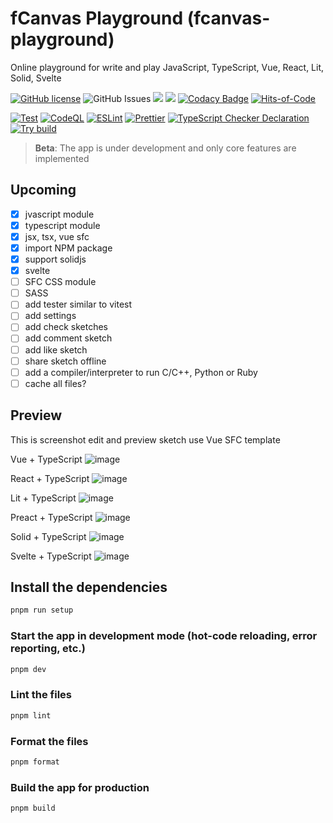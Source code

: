 # fCanvas Playground (fcanvas-playground)

Online playground for write and play JavaScript, TypeScript, Vue, React, Lit, Solid, Svelte

[![GitHub license](https://img.shields.io/github/license/fastercodee/playground)](https://github.com/fastercodee/playground/blob/main/LICENSE) <img alt="GitHub Issues" src="https://img.shields.io/github/issues/fastercodee/playground" />
![](https://api.codiga.io/project/36164/score/svg)
![](https://api.codiga.io/project/36164/status/svg)
[![Codacy Badge](https://app.codacy.com/project/badge/Grade/f7aa98fed72047759afb7621e3f4f520)](https://app.codacy.com/gh/fastercodee/playground/dashboard?utm_source=gh&utm_medium=referral&utm_content=&utm_campaign=Badge_grade)
[![Hits-of-Code](https://hitsofcode.com/github/fastercodee/playground?branch=main)](https://hitsofcode.com/github/fastercodee/playground/view?branch=main)

[![Test](https://github.com/fastercodee/playground/actions/workflows/test.yml/badge.svg)](https://github.com/fastercodee/playground/actions/workflows/test.yml)
[![CodeQL](https://github.com/fastercodee/playground/actions/workflows/codeql.yml/badge.svg)](https://github.com/fastercodee/playground/actions/workflows/codeql.yml)
[![ESLint](https://github.com/fastercodee/playground/actions/workflows/eslint.yml/badge.svg)](https://github.com/fastercodee/playground/actions/workflows/eslint.yml)
[![Prettier](https://github.com/fastercodee/playground/actions/workflows/pretter.yml/badge.svg)](https://github.com/fastercodee/playground/actions/workflows/pretter.yml)
[![TypeScript Checker Declaration](https://github.com/fastercodee/playground/actions/workflows/typing.yml/badge.svg)](https://github.com/fastercodee/playground/actions/workflows/typing.yml)
[![Try build](https://github.com/fastercodee/playground/actions/workflows/try-build.yml/badge.svg)](https://github.com/fastercodee/playground/actions/workflows/try-build.yml)

> **Beta**: The app is under development and only core features are implemented

## Upcoming

- [x] jvascript module
- [x] typescript module
- [x] jsx, tsx, vue sfc
- [x] import NPM package
- [x] support solidjs
- [x] svelte
- [ ] SFC CSS module
- [ ] SASS
- [ ] add tester similar to vitest
- [ ] add settings
- [ ] add check sketches
- [ ] add comment sketch
- [ ] add like sketch
- [ ] share sketch offline
- [ ] add a compiler/interpreter to run C/C++, Python or Ruby
- [ ] cache all files?

## Preview

This is screenshot edit and preview sketch use Vue SFC template

Vue + TypeScript
![image](https://github.com/fastercodee/playground/assets/45375496/b9cb2ced-59a5-49eb-a7c5-e1a3fd00eb9e)

React + TypeScript
![image](https://github.com/fastercodee/playground/assets/45375496/af57d969-e661-428f-9ad4-c53a84ccc3e2)

Lit + TypeScript
![image](https://github.com/fastercodee/playground/assets/45375496/3f0645fc-e589-4d33-a4da-88cdcacd9e3e)

Preact + TypeScript
![image](https://github.com/fastercodee/playground/assets/45375496/3699bb07-5c4b-415a-ad09-7a280efae8db)

Solid + TypeScript
![image](https://github.com/fastercodee/playground/assets/45375496/5aff163c-eb70-4831-bac7-17ebc981a69c)

Svelte + TypeScript
![image](https://github.com/fastercodee/playground/assets/45375496/1bff1661-af74-4ab9-a719-205897eee59f)

## Install the dependencies

```bash
pnpm run setup
```

### Start the app in development mode (hot-code reloading, error reporting, etc.)

```bash
pnpm dev
```

### Lint the files

```bash
pnpm lint
```

### Format the files

```bash
pnpm format
```

### Build the app for production

```bash
pnpm build
```
